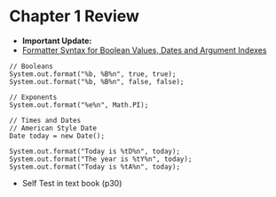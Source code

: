 # Chapter 1 Review

* __Important Update:__
 * [Formatter Syntax for Boolean Values, Dates and Argument Indexes](http://docs.oracle.com/javase/6/docs/api/java/util/Formatter.html#syntax)

```
// Booleans
System.out.format("%b, %B%n", true, true);
System.out.format("%b, %B%n", false, false);

// Exponents
System.out.format("%e%n", Math.PI);

// Times and Dates
// American Style Date
Date today = new Date();

System.out.format("Today is %tD%n", today);
System.out.format("The year is %tY%n", today);
System.out.format("Today is %tA%n", today);
```

* Self Test in text book (p30)


